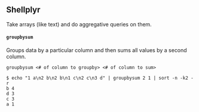 ## Shellplyr

Take arrays (like text) and do aggregative queries on them.

#### `groupbysum`

Groups data by a particular column and then sums all values by a second column.

```
groupbysum <# of column to groupby> <# of column to sum>
```

```
$ echo "1 a\n2 b\n2 b\n1 c\n2 c\n3 d" | groupbysum 2 1 | sort -n -k2 -r
b 4
d 3
c 3
a 1
```

